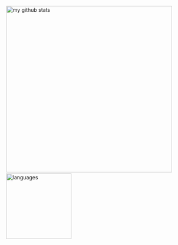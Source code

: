 <p align="left">
  <img src="https://github-readme-stats.vercel.app/api?username=Simonhancrew&show_icons=true&theme=tokyonight" alt="my github stats" width="450"/>&nbsp;
  <img src="https://github-readme-stats.vercel.app/api/top-langs/?username=Simonhancrew&layout=compact&theme=tokyonight" alt="languages" height="177">
</p>
